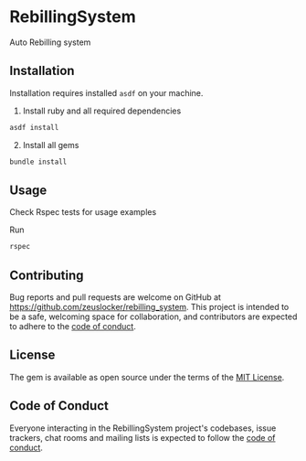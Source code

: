 # RebillingSystem

Auto Rebilling system

## Installation

Installation requires installed `asdf` on your machine.

1. Install ruby and all required dependencies
```bash
asdf install
```

2. Install all gems
```bash
bundle install
```

## Usage

Check Rspec tests for usage examples

Run
```bash
rspec
```

## Contributing

Bug reports and pull requests are welcome on GitHub at https://github.com/zeuslocker/rebilling_system. This project is intended to be a safe, welcoming space for collaboration, and contributors are expected to adhere to the [code of conduct](https://github.com/[USERNAME]/rebilling_system/blob/master/CODE_OF_CONDUCT.md).

## License

The gem is available as open source under the terms of the [MIT License](https://opensource.org/licenses/MIT).

## Code of Conduct

Everyone interacting in the RebillingSystem project's codebases, issue trackers, chat rooms and mailing lists is expected to follow the [code of conduct](https://github.com/[USERNAME]/rebilling_system/blob/master/CODE_OF_CONDUCT.md).
